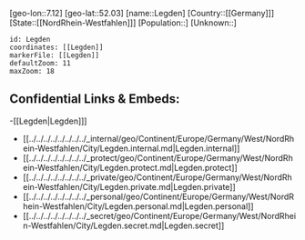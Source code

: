 ﻿---
location: [52.03,7.12]
mapzoom: [7,12] 
mapmarker: city 
type: City
tags:
- geo/City


SpocWebEntityId: 31913
isDeleted: false
confidential: public

---
[geo-lon::7.12]
[geo-lat::52.03]
[name::Legden]
[Country::[[Germany]]]
[State::[[NordRhein-Westfahlen]]]
[Population::]
[Unknown::]


```leaflet
id: Legden
coordinates: [[Legden]]
markerFile: [[Legden]]
defaultZoom: 11 
maxZoom: 18
```


## Confidential Links & Embeds: 
-[[Legden|Legden]]] 
- [[../../../../../../../../_internal/geo/Continent/Europe/Germany/West/NordRhein-Westfahlen/City/Legden.internal.md|Legden.internal]] 
- [[../../../../../../../../_protect/geo/Continent/Europe/Germany/West/NordRhein-Westfahlen/City/Legden.protect.md|Legden.protect]] 
- [[../../../../../../../../_private/geo/Continent/Europe/Germany/West/NordRhein-Westfahlen/City/Legden.private.md|Legden.private]] 
- [[../../../../../../../../_personal/geo/Continent/Europe/Germany/West/NordRhein-Westfahlen/City/Legden.personal.md|Legden.personal]] 
- [[../../../../../../../../_secret/geo/Continent/Europe/Germany/West/NordRhein-Westfahlen/City/Legden.secret.md|Legden.secret]] 
